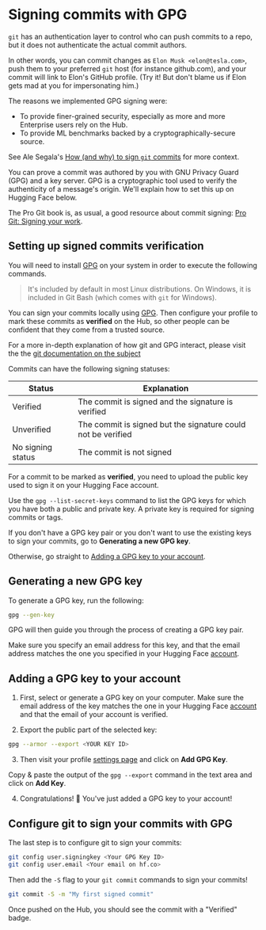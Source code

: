 # Signing commits with GPG

`git` has an authentication layer to control who can push commits to a repo, but it does not authenticate the actual commit authors.

In other words, you can commit changes as `Elon Musk <elon@tesla.com>`, push them to your preferred `git` host (for instance github.com), and your commit will link to Elon's GitHub profile. (Try it! But don't blame us if Elon gets mad at you for impersonating him.)

The reasons we implemented GPG signing were:
- To provide finer-grained security, especially as more and more Enterprise users rely on the Hub.
- To provide ML benchmarks backed by a cryptographically-secure source.

See Ale Segala's [How (and why) to sign `git` commits](https://withblue.ink/2020/05/17/how-and-why-to-sign-git-commits.html) for more context.

You can prove a commit was authored by you with GNU Privacy Guard (GPG) and a key server. GPG is a cryptographic tool used to verify the authenticity of a message's origin. We'll explain how to set this up on Hugging Face below.

The Pro Git book is, as usual, a good resource about commit signing: [Pro Git: Signing your work](https://git-scm.com/book/en/v2/Git-Tools-Signing-Your-Work).

## Setting up signed commits verification

You will need to install [GPG](https://gnupg.org/) on your system in order to execute the following commands.
> It's included by default in most Linux distributions.
> On Windows, it is included in Git Bash (which comes with `git` for Windows).

You can sign your commits locally using [GPG](https://gnupg.org/).
Then configure your profile to mark these commits as **verified** on the Hub,
so other people can be confident that they come from a trusted source.

For a more in-depth explanation of how git and GPG interact, please visit the the [git documentation on the subject](https://git-scm.com/book/en/v2/Git-Tools-Signing-Your-Work)

Commits can have the following signing statuses:

| Status            | Explanation                                                  |
| ----------------- | ------------------------------------------------------------ |
| Verified          | The commit is signed and the signature is verified           |
| Unverified        | The commit is signed but the signature could not be verified |
| No signing status | The commit is not signed                                     |

For a commit to be marked as **verified**, you need to upload the public key used to sign it on your Hugging Face account.

Use the `gpg --list-secret-keys` command to list the GPG keys for which you have both a public and private key.
A private key is required for signing commits or tags.

If you don't have a GPG key pair or you don't want to use the existing keys to sign your commits, go to **Generating a new GPG key**.

Otherwise, go straight to  [Adding a GPG key to your account](#adding-a-gpg-key-to-your-account).

## Generating a new GPG key

To generate a GPG key, run the following:

```bash
gpg --gen-key
```

GPG will then guide you through the process of creating a GPG key pair.

Make sure you specify an email address for this key, and that the email address matches the one you specified in your Hugging Face [account](https://huggingface.co/settings/account).

## Adding a GPG key to your account

1. First, select or generate a GPG key on your computer. Make sure the email address of the key matches the one in your Hugging Face [account](https://huggingface.co/settings/account) and that the email of your account is verified.

2. Export the public part of the selected key:

```bash
gpg --armor --export <YOUR KEY ID>
```

3. Then visit your profile [settings page](https://huggingface.co/settings/keys) and click on **Add GPG Key**.

Copy & paste the output of the `gpg --export` command in the text area and click on **Add Key**.

4. Congratulations! 🎉  You've just added a GPG key to your account!

## Configure git to sign your commits with GPG

The last step is to configure git to sign your commits:

```bash
git config user.signingkey <Your GPG Key ID>
git config user.email <Your email on hf.co>
```

Then add the `-S` flag to your `git commit` commands to sign your commits!

```bash
git commit -S -m "My first signed commit"
```

Once pushed on the Hub, you should see the commit with a "Verified" badge.